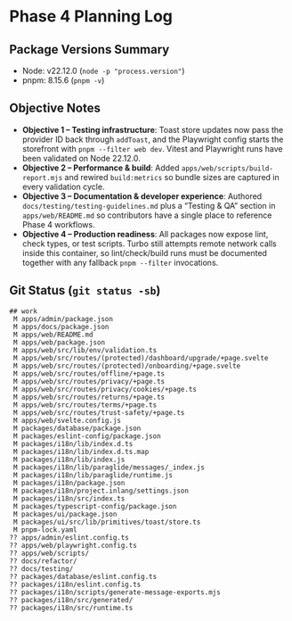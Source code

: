 # Phase 4 Planning Log

## Package Versions Summary
- Node: v22.12.0 (`node -p "process.version"`)
- pnpm: 8.15.6 (`pnpm -v`)

## Objective Notes
- **Objective 1 – Testing infrastructure**: Toast store updates now pass the
  provider ID back through `addToast`, and the Playwright config starts the
  storefront with `pnpm --filter web dev`. Vitest and Playwright runs have been
  validated on Node 22.12.0.
- **Objective 2 – Performance & build**: Added `apps/web/scripts/build-report.mjs`
  and rewired `build:metrics` so bundle sizes are captured in every validation
  cycle.
- **Objective 3 – Documentation & developer experience**: Authored
  `docs/testing/testing-guidelines.md` plus a “Testing & QA” section in
  `apps/web/README.md` so contributors have a single place to reference Phase 4
  workflows.
- **Objective 4 – Production readiness**: All packages now expose lint, check
  types, or test scripts. Turbo still attempts remote network calls inside this
  container, so lint/check/build runs must be documented together with any
  fallback `pnpm --filter` invocations.

## Git Status (`git status -sb`)
```
## work
 M apps/admin/package.json
 M apps/docs/package.json
 M apps/web/README.md
 M apps/web/package.json
 M apps/web/src/lib/env/validation.ts
 M apps/web/src/routes/(protected)/dashboard/upgrade/+page.svelte
 M apps/web/src/routes/(protected)/onboarding/+page.svelte
 M apps/web/src/routes/offline/+page.ts
 M apps/web/src/routes/privacy/+page.ts
 M apps/web/src/routes/privacy/cookies/+page.ts
 M apps/web/src/routes/returns/+page.ts
 M apps/web/src/routes/terms/+page.ts
 M apps/web/src/routes/trust-safety/+page.ts
 M apps/web/svelte.config.js
 M packages/database/package.json
 M packages/eslint-config/package.json
 M packages/i18n/lib/index.d.ts
 M packages/i18n/lib/index.d.ts.map
 M packages/i18n/lib/index.js
 M packages/i18n/lib/paraglide/messages/_index.js
 M packages/i18n/lib/paraglide/runtime.js
 M packages/i18n/package.json
 M packages/i18n/project.inlang/settings.json
 M packages/i18n/src/index.ts
 M packages/typescript-config/package.json
 M packages/ui/package.json
 M packages/ui/src/lib/primitives/toast/store.ts
 M pnpm-lock.yaml
?? apps/admin/eslint.config.ts
?? apps/web/playwright.config.ts
?? apps/web/scripts/
?? docs/refactor/
?? docs/testing/
?? packages/database/eslint.config.ts
?? packages/i18n/eslint.config.ts
?? packages/i18n/scripts/generate-message-exports.mjs
?? packages/i18n/src/generated/
?? packages/i18n/src/runtime.ts
```
